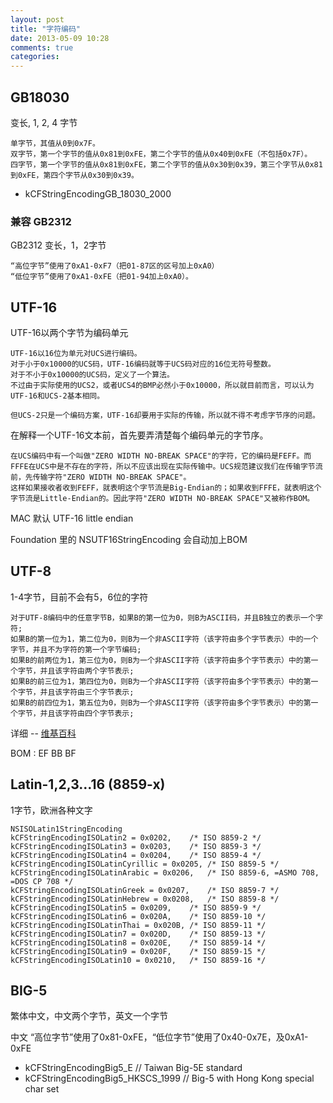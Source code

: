 ```yaml
---
layout: post
title: "字符编码"
date: 2013-05-09 10:28
comments: true
categories: 
---
```


## GB18030
变长, 1, 2, 4 字节
```	
单字节，其值从0到0x7F。
双字节，第一个字节的值从0x81到0xFE，第二个字节的值从0x40到0xFE（不包括0x7F）。
四字节，第一个字节的值从0x81到0xFE，第二个字节的值从0x30到0x39，第三个字节从0x81到0xFE，第四个字节从0x30到0x39。
```
* kCFStringEncodingGB_18030_2000

### 兼容 GB2312
GB2312 变长，1，2字节

```
“高位字节”使用了0xA1-0xF7（把01-87区的区号加上0xA0）
“低位字节”使用了0xA1-0xFE（把01-94加上0xA0）。
```

## UTF-16

UTF-16以两个字节为编码单元

```
UTF-16以16位为单元对UCS进行编码。
对于小于0x10000的UCS码，UTF-16编码就等于UCS码对应的16位无符号整数。
对于不小于0x10000的UCS码，定义了一个算法。
不过由于实际使用的UCS2，或者UCS4的BMP必然小于0x10000，所以就目前而言，可以认为UTF-16和UCS-2基本相同。

但UCS-2只是一个编码方案，UTF-16却要用于实际的传输，所以就不得不考虑字节序的问题。
```

在解释一个UTF-16文本前，首先要弄清楚每个编码单元的字节序。

```
在UCS编码中有一个叫做"ZERO WIDTH NO-BREAK SPACE"的字符，它的编码是FEFF。而FFFE在UCS中是不存在的字符，所以不应该出现在实际传输中。UCS规范建议我们在传输字节流前，先传输字符"ZERO WIDTH NO-BREAK SPACE"。 
这样如果接收者收到FEFF，就表明这个字节流是Big-Endian的；如果收到FFFE，就表明这个字节流是Little-Endian的。因此字符"ZERO WIDTH NO-BREAK SPACE"又被称作BOM。 
```

MAC 默认 UTF-16 little endian

Foundation 里的 NSUTF16StringEncoding 会自动加上BOM

## UTF-8

1-4字节，目前不会有5，6位的字符

```
对于UTF-8编码中的任意字节B，如果B的第一位为0，则B为ASCII码，并且B独立的表示一个字符;
如果B的第一位为1，第二位为0，则B为一个非ASCII字符（该字符由多个字节表示）中的一个字节，并且不为字符的第一个字节编码;
如果B的前两位为1，第三位为0，则B为一个非ASCII字符（该字符由多个字节表示）中的第一个字节，并且该字符由两个字节表示;
如果B的前三位为1，第四位为0，则B为一个非ASCII字符（该字符由多个字节表示）中的第一个字节，并且该字符由三个字节表示;
如果B的前四位为1，第五位为0，则B为一个非ASCII字符（该字符由多个字节表示）中的第一个字节，并且该字符由四个字节表示;
```

详细 -- [维基百科](http://zh.wikipedia.org/wiki/UTF-8)

BOM : EF BB BF

## Latin-1,2,3…16 (8859-x)

1字节，欧洲各种文字

```
NSISOLatin1StringEncoding
kCFStringEncodingISOLatin2 = 0x0202,	/* ISO 8859-2 */
kCFStringEncodingISOLatin3 = 0x0203,	/* ISO 8859-3 */
kCFStringEncodingISOLatin4 = 0x0204,	/* ISO 8859-4 */
kCFStringEncodingISOLatinCyrillic = 0x0205,	/* ISO 8859-5 */
kCFStringEncodingISOLatinArabic = 0x0206,	/* ISO 8859-6, =ASMO 708, =DOS CP 708 */
kCFStringEncodingISOLatinGreek = 0x0207,	/* ISO 8859-7 */
kCFStringEncodingISOLatinHebrew = 0x0208,	/* ISO 8859-8 */
kCFStringEncodingISOLatin5 = 0x0209,	/* ISO 8859-9 */
kCFStringEncodingISOLatin6 = 0x020A,	/* ISO 8859-10 */
kCFStringEncodingISOLatinThai = 0x020B,	/* ISO 8859-11 */
kCFStringEncodingISOLatin7 = 0x020D,	/* ISO 8859-13 */
kCFStringEncodingISOLatin8 = 0x020E,	/* ISO 8859-14 */
kCFStringEncodingISOLatin9 = 0x020F,	/* ISO 8859-15 */
kCFStringEncodingISOLatin10 = 0x0210,	/* ISO 8859-16 */
```

## BIG-5

繁体中文，中文两个字节，英文一个字节

中文 “高位字节”使用了0x81-0xFE，“低位字节”使用了0x40-0x7E，及0xA1-0xFE

* kCFStringEncodingBig5_E    // Taiwan Big-5E standard
* kCFStringEncodingBig5_HKSCS_1999 // Big-5 with Hong Kong special char set
